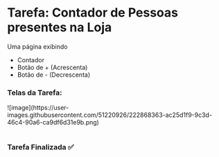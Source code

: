 # Tarefa: Contador de Pessoas presentes na Loja

Uma página exibindo
  - Contador
  - Botão de + (Acrescenta)
  - Botão de - (Decrescenta)

<h3>Telas da Tarefa:</h3>
![image](https://user-images.githubusercontent.com/51220926/222868363-ac25d1f9-9c3d-46c4-90a6-ca9df6d31e9b.png)

#
<h3>Tarefa Finalizada ✅</h3>
